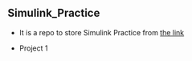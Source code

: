 ## Simulink_Practice
- It is a repo to store Simulink Practice from [the link](https://www.youtube.com/watch?v=vxzR3W2BcRk)

- Project 1 
